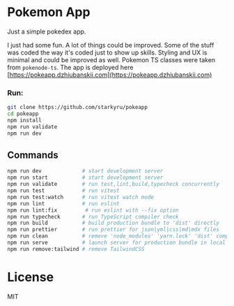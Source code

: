 # Pokemon App

Just a simple pokedex app.

I just had some fun. A lot of things could be improved.
Some of the stuff was coded the way it's coded just to show up skills.
Styling and UX is minimal and could be improved as well.
Pokemon TS classes were taken from `pokenode-ts`.
The app is deployed here [https://pokeapp.dzhiubanskii.com](https://pokeapp.dzhiubanskii.com)

### Run:

```sh
git clone https://github.com/starkyru/pokeapp
cd pokeapp
npm install
npm run validate
npm run dev
```

## Commands

```bash
npm run dev             # start development server
npm run start           # start development server
npm run validate        # run test,lint,build,typecheck concurrently
npm run test            # run vitest
npm run test:watch      # run vitest watch mode
npm run lint            # run eslint
npm run lint:fix         # run eslint with --fix option
npm run typecheck       # run TypeScript compiler check
npm run build           # build production bundle to 'dist' directly
npm run prettier        # run prettier for json|yml|css|md|mdx files
npm run clean           # remove 'node_modules' 'yarn.lock' 'dist' completely
npm run serve           # launch server for production bundle in local
npm run remove:tailwind # remove TailwindCSS
```

# License

MIT
